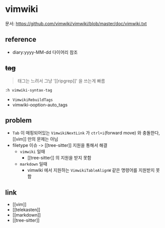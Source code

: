 # vimwiki

문서: https://github.com/vimwiki/vimwiki/blob/master/doc/vimwiki.txt

## reference
- diary:yyyy-MM-dd 다이어리 참조

## ~~tag~~
> 태그는  느려서 그냥 '[[ripgrep]]' 을 쓰는게 빠름
```vim
:h vimwiki-syntax-tag
```

  - `VimwikiRebuildTags`
  - vimwiki-ooption-auto_tags

## problem
- `Tab` 이 매핑되어있는 `VimwikiNextLink` 가 `ctrl+i`(forward move) 와 충돌한다, [[vim]] 만의 문제는 아님
- filetype 이슈 -> [[tree-sitter]] 지원을 통해서 해결
  - `vimwiki` 일때
    - [[tree-sitter]] 의 지원을 받지 못함
  - `markdown` 일때
    - vimwiki 에서 지원하는 `VimwikiTableAlignW` 같은 명령어를 지원받지 못함

## link
- [[vim]]
- [[telekasten]]
- [[markdown]]
- [[tree-sitter]]
